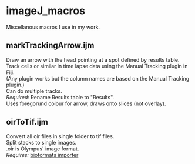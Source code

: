 # imageJ_macros
Miscellanous macros I use in my work.  

## markTrackingArrow.ijm
Draw an arrow with the head pointing at a spot defined by results table.
Track cells or similar in time lapse data using the Manual Tracking plugin in Fiji.  
(Any plugin works but the column names are based on the Manual Tracking plugin.)  
Can do multiple tracks.  
*Required:* Rename Results table to "Results".  
Uses foregorund colour for arrow, draws onto slices (not overlay).

## oirToTif.ijm
Convert all oir files in single folder to tif files.  
Split stacks  to single images.  
.oir is Olympus' image format.  
*Requires:* [bioformats importer](https://www.openmicroscopy.org/bio-formats/downloads)
